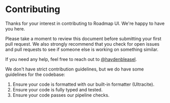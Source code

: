 # Contributing

Thanks for your interest in contributing to Roadmap UI. We're happy to have you here.

Please take a moment to review this document before submitting your first pull request. We also strongly recommend that you check for open issues and pull requests to see if someone else is working on something similar.

If you need any help, feel free to reach out to [@haydenbleasel](https://x.com/haydenbleasel).

We don't have strict contribution guidelines, but we do have some guidelines for the codebase:

1. Ensure your code is formatted with our built-in formatter (Ultracite).
2. Ensure your code is fully typed and tested.
3. Ensure your code passes our pipeline checks.
